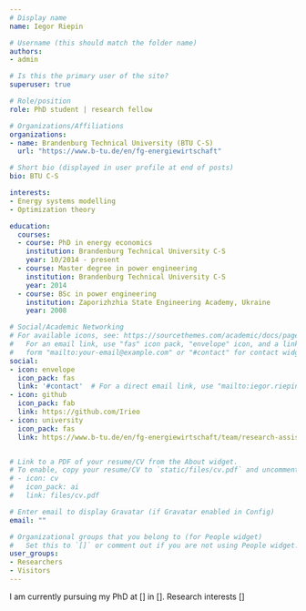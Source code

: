 ```yaml
---
# Display name
name: Iegor Riepin

# Username (this should match the folder name)
authors:
- admin

# Is this the primary user of the site?
superuser: true

# Role/position
role: PhD student | research fellow

# Organizations/Affiliations
organizations:
- name: Brandenburg Technical University (BTU C-S)
  url: "https://www.b-tu.de/en/fg-energiewirtschaft"

# Short bio (displayed in user profile at end of posts)
bio: BTU C-S

interests:
- Energy systems modelling
- Optimization theory

education:
  courses:
  - course: PhD in energy economics
    institution: Brandenburg Technical University C-S
    year: 10/2014 - present
  - course: Master degree in power engineering
    institution: Brandenburg Technical University C-S
    year: 2014
  - course: BSc in power engineering
    institution: Zaporizhzhia State Engineering Academy, Ukraine
    year: 2008

# Social/Academic Networking
# For available icons, see: https://sourcethemes.com/academic/docs/page-builder/#icons
#   For an email link, use "fas" icon pack, "envelope" icon, and a link in the
#   form "mailto:your-email@example.com" or "#contact" for contact widget.
social:
- icon: envelope
  icon_pack: fas
  link: '#contact'  # For a direct email link, use "mailto:iegor.riepin@b-tu.de".
- icon: github
  icon_pack: fab
  link: https://github.com/Irieo
- icon: university
  icon_pack: fas
  link: https://www.b-tu.de/en/fg-energiewirtschaft/team/research-assistant/iegor-riepin#c78058


# Link to a PDF of your resume/CV from the About widget.
# To enable, copy your resume/CV to `static/files/cv.pdf` and uncomment the lines below.
# - icon: cv
#   icon_pack: ai
#   link: files/cv.pdf

# Enter email to display Gravatar (if Gravatar enabled in Config)
email: ""

# Organizational groups that you belong to (for People widget)
#   Set this to `[]` or comment out if you are not using People widget.
user_groups:
- Researchers
- Visitors
---
```


I am currently pursuing my PhD at [] in []. Research interests []
